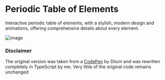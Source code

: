 # Periodic Table of Elements

Interactive periodic table of elements, with a stylish, modern design and animations, offering comprehensive details about every element.

![image](https://imgur.com/4PzpgVY.png)

### Disclaimer

The original version was taken from a [CodePen](https://codepen.io/dilums/details/oNzyeEv) by Dilum and was rewritten completely in TypeScript by me.
Very little of the original code remains unchanged 
